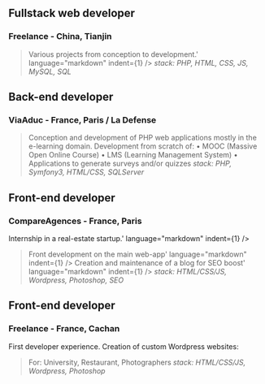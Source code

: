 ## Fullstack web developer
### Freelance - China, Tianjin
> Various projects from conception to development.' language="markdown" indent={1} />
*stack: PHP, HTML, CSS, JS, MySQL, SQL*

## Back-end developer
### ViaAduc - France, Paris / La Defense
> Conception and development of PHP web applications
mostly in the e-learning domain.
Development from scratch of:
    • MOOC (Massive Open Online Course)
    • LMS (Learning Management System)
    • Applications to generate surveys and/or quizzes
*stack: PHP, Symfony3, HTML/CSS, SQLServer*

## Front-end developer
### CompareAgences - France, Paris
Internship in a real-estate startup.' language="markdown" indent={1} />
> Front development on the main web-app' language="markdown" indent={1} />
> Creation and maintenance of a blog for SEO boost' language="markdown" indent={1} />
*stack: HTML/CSS/JS, Wordpress, Photoshop, SEO*

## Front-end developer
### Freelance - France, Cachan
First developer experience.
Creation of custom Wordpress websites:
> For: University, Restaurant, Photographers
*stack: HTML/CSS/JS, Wordpress, Photoshop*